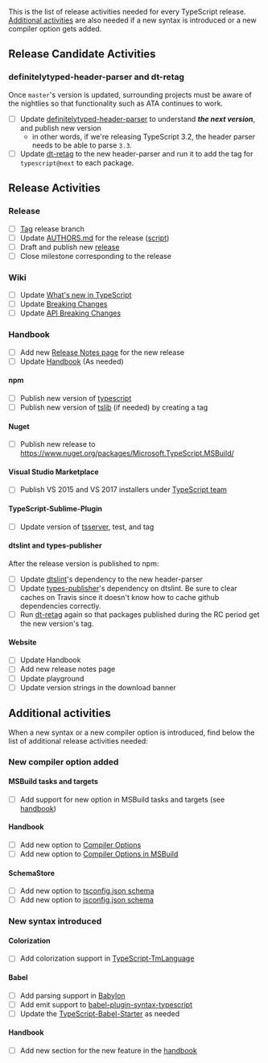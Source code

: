 This is the list of release activities needed for every TypeScript release.
[Additional activities](#additional-activities) are also needed if a new syntax is introduced or a new compiler option gets added.

## Release Candidate Activities

### definitelytyped-header-parser and dt-retag

Once `master`'s version is updated, surrounding projects must be aware of the nightlies so that functionality such as ATA continues to work.

* [ ] Update [definitelytyped-header-parser](https://github.com/Microsoft/definitelytyped-header-parser) to understand ***the next version***, and publish new version
    * in other words, if we're releasing TypeScript 3.2, the header parser needs to be able to parse `3.3`.
* [ ] Update [dt-retag](https://github.com/sandersn/dt-retag/blob/master/index.js) to the new header-parser and run it to add the tag for `typescript@next` to each package.

## Release Activities

### Release

* [ ] [Tag](https://github.com/Microsoft/TypeScript/tags) release branch
* [ ] Update [AUTHORS.md](https://github.com/Microsoft/TypeScript/blob/master/AUTHORS.md) for the release ([script](https://github.com/Microsoft/TypeScript/blob/master/scripts/authors.ts))
* [ ] Draft and publish new [release](https://github.com/Microsoft/TypeScript/releases)
* [ ] Close milestone corresponding to the release

### Wiki

* [ ] Update [What's new in TypeScript](https://github.com/Microsoft/TypeScript/wiki/What%27s-new-in-TypeScript)
* [ ] Update [Breaking Changes](https://github.com/Microsoft/TypeScript/wiki/Breaking-Changes)
* [ ] Update [API Breaking Changes](https://github.com/Microsoft/TypeScript/wiki/API-Breaking-Changes)

### Handbook

* [ ] Add new [Release Notes page](https://github.com/Microsoft/TypeScript-Handbook/tree/master/pages/release%20notes) for the new release
* [ ] Update [Handbook](https://github.com/Microsoft/TypeScript-Handbook) (As needed)

#### npm

* [ ] Publish new version of [typescript](https://www.npmjs.com/package/typescript)
* [ ] Publish new version of [tslib](https://www.npmjs.com/package/tslib) (if needed) by creating a tag

#### Nuget

* [ ] Publish new release to https://www.nuget.org/packages/Microsoft.TypeScript.MSBuild/

#### Visual Studio Marketplace

* [ ] Publish VS 2015 and VS 2017 installers under [TypeScript team](https://marketplace.visualstudio.com/search?term=publisher%3A%22TypeScript%20Team%22&target=VS&category=All%20categories&vsVersion=&sortBy=Relevance)

#### TypeScript-Sublime-Plugin

* [ ] Update version of [tsserver](https://github.com/Microsoft/TypeScript-Sublime-Plugin/tree/master/tsserver), test, and tag

#### dtslint and types-publisher

After the release version is published to npm:
* [ ] Update [dtslint](https://github.com/Microsoft/dtslint)'s dependency to the new header-parser
* [ ] Update [types-publisher](https://github.com/Microsoft/types-publisher)'s dependency on dtslint. Be sure to clear caches on Travis since it doesn't know how to cache github dependencies correctly.
* [ ] Run [dt-retag](https://github.com/sandersn/dt-retag/blob/master/index.js) again so that packages published during the RC period get the new version's tag.

#### Website

* [ ] Update Handbook
* [ ] Add new release notes page
* [ ] Update playground
* [ ] Update version strings in the download banner

## Additional activities

When a new syntax or a new compiler option is introduced, find below the list of additional release activities needed:

### New compiler option added

#### MSBuild tasks and targets

* [ ] Add support for new option in MSBuild tasks and targets (see [handbook](https://github.com/Microsoft/TypeScript-Handbook/blob/master/pages/Compiler%20Options%20in%20MSBuild.md))

#### Handbook

* [ ] Add new option to [Compiler Options](https://github.com/Microsoft/TypeScript-Handbook/blob/master/pages/Compiler%20Options.md)
* [ ] Add new option to [Compiler Options in MSBuild](https://github.com/Microsoft/TypeScript-Handbook/blob/master/pages/Compiler%20Options%20in%20MSBuild.md)

#### SchemaStore

* [ ] Add new option to [tsconfig.json schema](https://github.com/SchemaStore/schemastore/blob/master/src/schemas/json/tsconfig.json)
* [ ] Add new option to [jsconfig.json schema](https://github.com/SchemaStore/schemastore/blob/master/src/schemas/json/jsconfig.json)

### New syntax introduced

#### Colorization

* [ ] Add colorization support in [TypeScript-TmLanguage](https://github.com/Microsoft/TypeScript-TmLanguage)

#### Babel

* [ ] Add parsing support in [Babylon](https://github.com/babel/babel/tree/master/packages/babylon)
* [ ] Add emit support to [babel-plugin-syntax-typescript](https://github.com/babel/babel/tree/master/packages/babel-plugin-syntax-typescript)
* [ ] Update the [TypeScript-Babel-Starter](https://github.com/Microsoft/TypeScript-Babel-Starter#readme) as needed

#### Handbook

* [ ] Add new section for the new feature in the [handbook](https://github.com/Microsoft/TypeScript-Handbook)
